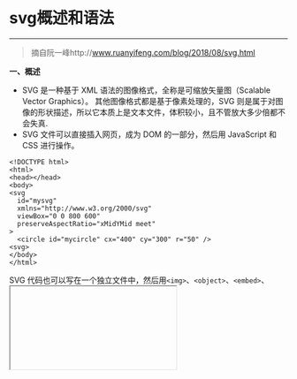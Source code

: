 # svg概述和语法



---
>摘自阮一峰http://www.ruanyifeng.com/blog/2018/08/svg.html

**一、概述**

 - SVG 是一种基于 XML 语法的图像格式，全称是可缩放矢量图（Scalable Vector Graphics）。
其他图像格式都是基于像素处理的，SVG 则是属于对图像的形状描述，所以它本质上是文本文件，体积较小，且不管放大多少倍都不会失真.
 - SVG 文件可以直接插入网页，成为 DOM 的一部分，然后用 JavaScript 和 CSS 进行操作。

```
<!DOCTYPE html>
<html>
<head></head>
<body>
<svg
  id="mysvg"
  xmlns="http://www.w3.org/2000/svg"
  viewBox="0 0 800 600"
  preserveAspectRatio="xMidYMid meet"
>
  <circle id="mycircle" cx="400" cy="300" r="50" />
<svg>
</body>
</html>
```
SVG 代码也可以写在一个独立文件中，然后用`<img>`、`<object>`、`<embed>`、<iframe>等标签插入网页。

```
<img src="circle.svg">
<object id="object" data="circle.svg" type="image/svg+xml"></object>
<embed id="embed" src="icon.svg" type="image/svg+xml">
<iframe id="iframe" src="icon.svg"></iframe>
```
CSS 也可以使用 SVG 文件。

```
.logo {
  background: url(icon.svg);
}
```
SVG 文件还可以转为 BASE64 编码，然后作为 Data URI 写入网页。

```
<img src="data:image/svg+xml;base64,[data]">
```
**二、语法**

 - SVG 代码都放在顶层标签<svg>之中
 - `<svg>`的width属性和height属性，指定了 SVG 图像在 HTML 元素中所占据的宽度和高度。除了相对单位，也可以采用绝对单位（单位：像素）。
 如果不指定这两个属性，SVG 图像默认大小是300像素（宽） x 150像素（高）。
如果只想展示 SVG 图像的一部分，就要指定`viewBox`属性。

    **viewBox**
    ```
        <svg width="100" height="100" viewBox="50 50 50 50">
          <circle id="mycircle" cx="50" cy="50" r="50" />
        </svg>
    ```
    - viewbox的属性值有四个数字，左上角的横纵坐标，适口的宽度和高度。
    - 视口必须适配所在的空间。
    
 - `<circle>`标签代表圆形。
    ```
    <svg width="300" height="180">
      <circle cx="30"  cy="50" r="25" />
      <circle cx="90"  cy="50" r="25" class="red" />
      <circle cx="150" cy="50" r="25" class="fancy" />
    </svg>
    ```
    - <circle>标签的cx、cy、r属性分别为横坐标、纵坐标和半径，单位为像素。坐标都是**相对于`<svg>`画布的左上角原点。** 
    - class属性用来指定对应的 CSS 类
SVG 的 CSS 属性与网页元素有所不同。
    ```
    fill：填充色
    stroke：描边色
    stroke-width：边框宽度
    ```
    

 - `<line>`标签用来绘制直线。

    ```
    <svg width="300" height="180">
      <line x1="0" y1="0" x2="200" y2="0" style="stroke:rgb(0,0,0);stroke-width:5" />
    </svg>
    ```
    

 - `<polyline>`标签用于绘制一根折线。
    ```
    <svg width="300" height="180">
      <polyline points="3,3 30,28 3,53" fill="none" stroke="black" />
    </svg>
    ```
    - `<polyline>`的points属性指定了每个端点的坐标，横坐标与纵坐标之间与逗号分隔，点与点之间用空格分隔。

 - `<rect>`标签用于绘制矩形
 ```
    <svg width="300" height="180">
      <rect x="0" y="0" height="100" width="200" style="stroke: #70d5dd; fill: #dd524b" />
    </svg>
```

 - `<ellipse>`标签用于绘制椭圆。
    ```
    <svg width="300" height="180">
      <ellipse cx="60" cy="60" ry="40" rx="20" stroke="black" stroke-width="5" fill="silver"/>
    </svg>
    ```

 - `<polygon>`标签用于绘制多边形。
 
    ```
    <svg width="300" height="180">
      <polygon fill="green" stroke="orange" stroke-width="1" points="0,0 100,0 100,100 0,100 0,0"/>
    </svg>
    ```

 - `<path>`标签用于制路径。
 
    ```
    <svg width="300" height="180">
    <path d="
      M 18,3
      L 46,3
      L 46,40
      L 61,40
      L 32,68
      L 3,40
      L 18,40
      Z
    "></path></svg>
    ```
 `<path>`的d属性表示绘制顺序，它的值是一个长字符串，每个字母表示一个绘制动作，后面跟着坐标。

    >M：移动到（moveto）
    >L：画直线到（lineto）
    >Z：闭合路径

 - `<text>`标签用于绘制文本。
    ```
    <svg width="300" height="180">
      <text x="50" y="25">Hello World</text>
    </svg>
    ```
    - `<text>`的x属性和y属性，表示文本区块基线（baseline）起点的横坐标和纵坐标。文字的样式可以用class或style属性指定。

 - `<use>`标签用于复制一个形状。
    ```
    <svg viewBox="0 0 30 10" xmlns="http://www.w3.org/2000/svg">
      <circle id="myCircle" cx="5" cy="5" r="4"/>
    
      <use href="#myCircle" x="10" y="0" fill="blue" />
      <use href="#myCircle" x="20" y="0" fill="white" stroke="blue" />
    </svg>
    ```
    - <use>的href属性指定所要复制的节点，x属性和y属性是<use>左上角的坐标。另外，还可以指定width和height坐标。
    

 - `<g>`标签用于将多个形状组成一个组（group），方便复用。
    ```
    <svg width="300" height="100">
      <g id="myCircle">
        <text x="25" y="20">圆形</text>
        <circle cx="50" cy="50" r="20"/>
      </g>
    
      <use href="#myCircle" x="100" y="0" fill="blue" />
      <use href="#myCircle" x="200" y="0" fill="white" stroke="blue" />
    </svg>
    ```
    

 - `<defs>`标签用于自定义形状，它内部的代码不会显示，仅供引用。
    ```
    <svg width="300" height="100">
      <defs>
        <g id="myCircle">
          <text x="25" y="20">圆形</text>
          <circle cx="50" cy="50" r="20"/>
        </g>
      </defs>
    
      <use href="#myCircle" x="0" y="0" />
      <use href="#myCircle" x="100" y="0" fill="blue" />
      <use href="#myCircle" x="200" y="0" fill="white" stroke="blue" />
    </svg>
    ```

 - `<pattern>`标签用于自定义一个形状，该形状可以被引用来平铺一个区域。
    ```
    <svg width="500" height="500">
      <defs>
        <pattern id="dots" x="0" y="0" width="100" height="100" patternUnits="userSpaceOnUse">
          <circle fill="#bee9e8" cx="50" cy="50" r="35" />
        </pattern>
      </defs>
      <rect x="0" y="0" width="100%" height="100%" fill="url(#dots)" />
    </svg>
    ```
    - `<pattern>`标签将一个圆形定义为dots模式。`patternUnits="userSpaceOnUse"`表示`<pattern>`的宽度和长度是实际的像素值。然后，指定这个模式去填充下面的矩形。

 - `<animate>`标签用于产生动画效果。
    ```
    <svg width="500px" height="500px">
      <rect x="0" y="0" width="100" height="100" fill="#feac5e">
        <animate attributeName="x" from="0" to="500" dur="2s" repeatCount="indefinite" />
      </rect>
    </svg>
    ```
    `<animate>`的属性含义如下。

    >**attributeName**：发生动画效果的属性名。
    **from**：单次动画的初始值。
    **to**：单次动画的结束值。
    **dur**：单次动画的持续时间。
    **repeatCount**：动画的循环模式。
    可以在多个属性上面定义动画。

    ```
    <animate attributeName="x" from="0" to="500" dur="2s" repeatCount="indefinite" />
    <animate attributeName="width" to="500" dur="2s" repeatCount="indefinite" />
    ```
